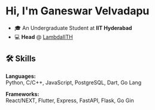 # Hi, I'm Ganeswar Velvadapu

- 🎓 An Undergraduate Student at **IIT Hyderabad**  
- 💻 **Head** @ [LambdaIITH](https://github.com/LambdaIITH)

## 🛠️ Skills  

**Languages:**  
Python, C/C++, JavaScript, PostgreSQL, Dart, Go Lang

**Frameworks:**  
React/NEXT, Flutter, Express, FastAPI, Flask, Go Gin
